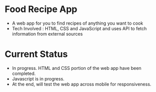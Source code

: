 # Food Recipe App

- A web app for you to find recipes of anything you want to cook
- Tech Involved : HTML, CSS and JavaScript and uses API to fetch information from external sources

#  Current Status 

- In progress. HTML and CSS portion of the web app have been completed.
- Javascript is in progress. 
- At the end, will test the web app across mobile for responsiveness.
